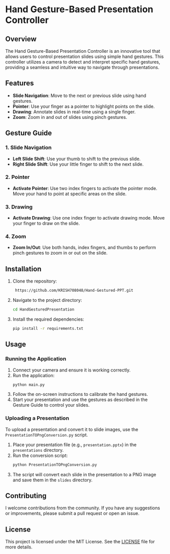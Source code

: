 # Hand Gesture-Based Presentation Controller

## Overview

The Hand Gesture-Based Presentation Controller is an innovative tool that allows users to control presentation slides using simple hand gestures. This controller utilizes a camera to detect and interpret specific hand gestures, providing a seamless and intuitive way to navigate through presentations.

## Features

- **Slide Navigation**: Move to the next or previous slide using hand gestures.
- **Pointer**: Use your finger as a pointer to highlight points on the slide.
- **Drawing**: Annotate slides in real-time using a single finger.
- **Zoom**: Zoom in and out of slides using pinch gestures.

## Gesture Guide

### 1. Slide Navigation
- **Left Slide Shift**: Use your thumb to shift to the previous slide.
- **Right Slide Shift**: Use your little finger to shift to the next slide.

### 2. Pointer
- **Activate Pointer**: Use two index fingers to activate the pointer mode. Move your hand to point at specific areas on the slide.

### 3. Drawing
- **Activate Drawing**: Use one index finger to activate drawing mode. Move your finger to draw on the slide.

### 4. Zoom
- **Zoom In/Out**: Use both hands, index fingers, and thumbs to perform pinch gestures to zoom in or out on the slide.

## Installation

1. Clone the repository:
   ```bash
    https://github.com/KRISH708048/Hand-Gestured-PPT.git
    ```
2. Navigate to the project directory:
   ```bash
   cd HandGesturedPresentation
   ```
3. Install the required dependencies:
   ```bash
   pip install -r requirements.txt
   ```

## Usage

### Running the Application

1. Connect your camera and ensure it is working correctly.
2. Run the application:
   ```bash
   python main.py
   ```
3. Follow the on-screen instructions to calibrate the hand gestures.
4. Start your presentation and use the gestures as described in the Gesture Guide to control your slides.

### Uploading a Presentation

To upload a presentation and convert it to slide images, use the `PresentationTOPngConversion.py` script.

1. Place your presentation file (e.g., `presentation.pptx`) in the `presentations` directory.
2. Run the conversion script:
   ```bash
   python PresentationTOPngConversion.py 
   ```
3. The script will convert each slide in the presentation to a PNG image and save them in the `slides` directory.

## Contributing

I welcome contributions from the community. If you have any suggestions or improvements, please submit a pull request or open an issue.

## License

This project is licensed under the MIT License. See the [LICENSE](LICENSE) file for more details.
